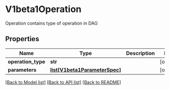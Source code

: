 # V1beta1Operation

Operation contains type of operation in DAG
## Properties
Name | Type | Description | Notes
------------ | ------------- | ------------- | -------------
**operation_type** | **str** |  | [optional] 
**parameters** | [**list[V1beta1ParameterSpec]**](V1beta1ParameterSpec.md) |  | [optional] 

[[Back to Model list]](../README.md#documentation-for-models) [[Back to API list]](../README.md#documentation-for-api-endpoints) [[Back to README]](../README.md)


